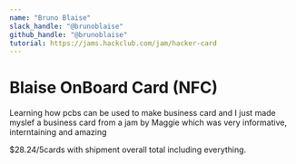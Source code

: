 ```yaml
---
name: "Bruno Blaise"
slack_handle: "@brunoblaise"
github_handle: "@brunoblaise"
tutorial: https://jams.hackclub.com/jam/hacker-card
---
```


# Blaise OnBoard Card (NFC)

Learning how pcbs can be used to make business card and I just made myslef a business card from a jam by Maggie which was very informative, interntaining and amazing

$28.24/5cards with shipment overall total including everything.